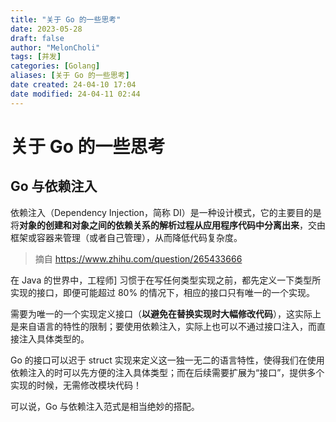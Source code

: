 ```yaml
---
title: "关于 Go 的一些思考"
date: 2023-05-28
draft: false
author: "MelonCholi"
tags: [并发]
categories: [Golang]
aliases: [关于 Go 的一些思考]
date created: 24-04-10 17:04
date modified: 24-04-11 02:44
---
```


# 关于 Go 的一些思考

## Go 与依赖注入

依赖注入（Dependency Injection，简称 DI）是一种设计模式，它的主要目的是将**对象的创建和对象之间的依赖关系的解析过程从应用程序代码中分离出来**，交由框架或容器来管理（或者自己管理），从而降低代码复杂度。

> 摘自 https://www.zhihu.com/question/265433666

在 Java 的世界中，工程师] 习惯于在写任何类型实现之前，都先定义一下类型所实现的接口，即便可能超过 80% 的情况下，相应的接口只有唯一的一个实现。

需要为唯一的一个实现定义接口（**以避免在替换实现时大幅修改代码**），这实际上是来自语言的特性的限制；要使用依赖注入，实际上也可以不通过接口注入，而直接注入具体类型的。

Go 的接口可以迟于 struct 实现来定义这一独一无二的语言特性，使得我们在使用依赖注入的时可以先方便的注入具体类型；而在后续需要扩展为“接口”，提供多个实现的时候，无需修改模块代码！

可以说，Go 与依赖注入范式是相当绝妙的搭配。
